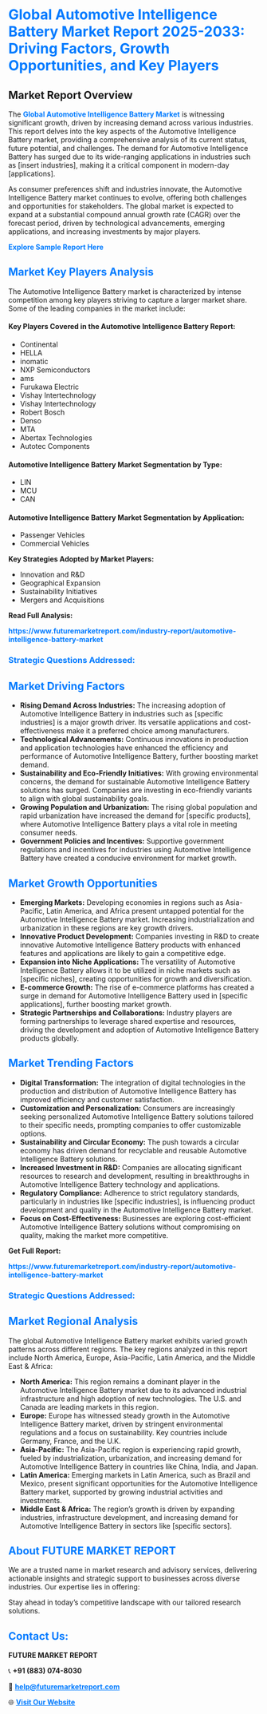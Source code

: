 <h1 style="color: #007BFF;">Global Automotive Intelligence Battery Market Report 2025-2033: Driving Factors, Growth Opportunities, and Key Players</h1>

<section id="overview">
<h2>Market Report Overview</h2>
<p>The <a href="https://www.futuremarketreport.com/industry-report/automotive-intelligence-battery-market" style="color: #007BFF; text-decoration: none;"><strong>Global Automotive Intelligence Battery Market</strong></a> is witnessing significant growth, driven by increasing demand across various industries. This report delves into the key aspects of the Automotive Intelligence Battery market, providing a comprehensive analysis of its current status, future potential, and challenges. The demand for Automotive Intelligence Battery has surged due to its wide-ranging applications in industries such as [insert industries], making it a critical component in modern-day [applications].</p>
<p>As consumer preferences shift and industries innovate, the Automotive Intelligence Battery market continues to evolve, offering both challenges and opportunities for stakeholders. The global market is expected to expand at a substantial compound annual growth rate (CAGR) over the forecast period, driven by technological advancements, emerging applications, and increasing investments by major players.</p>
</section>

<section id="overview">
<p><a href="https://www.futuremarketreport.com/request-sample/reportId=98115" style="color: #007BFF; text-decoration: none;"><strong>Explore Sample Report Here</strong></a></p>
</section>

<section id="key-players">
<h2 style="color: #007BFF;">Market Key Players Analysis</h2>
<p>The Automotive Intelligence Battery market is characterized by intense competition among key players striving to capture a larger market share. Some of the leading companies in the market include:</p>
<h4>Key Players Covered in the Automotive Intelligence Battery Report:</h4>
<ul><li>Continental</li><li>HELLA</li><li>inomatic</li><li>NXP Semiconductors</li><li>ams</li><li>Furukawa Electric</li><li>Vishay Intertechnology</li><li>Vishay Intertechnology</li><li>Robert Bosch</li><li>Denso</li><li>MTA</li><li>Abertax Technologies</li><li>Autotec Components</li></ul>
<h4>Automotive Intelligence Battery Market Segmentation by Type:</h4>
<ul><li>LIN</li><li>MCU</li><li>CAN</li></ul>

<h4>Automotive Intelligence Battery Market Segmentation by Application:</h4>
<ul><li>Passenger Vehicles</li><li>Commercial Vehicles</li></ul>
<p><strong>Key Strategies Adopted by Market Players:</strong></p>
<ul>
<li>Innovation and R&D</li>
<li>Geographical Expansion</li>
<li>Sustainability Initiatives</li>
<li>Mergers and Acquisitions</li>
</ul>
</section>

<section>
<p><strong>Read Full Analysis: </strong></p><a href="https://www.futuremarketreport.com/industry-report/automotive-intelligence-battery-market" style="color: #007BFF; text-decoration: none;"><strong>https://www.futuremarketreport.com/industry-report/automotive-intelligence-battery-market</strong></a>
<h3 style="color: #007BFF;">Strategic Questions Addressed:</h3>
</section>

<section id="driving-factors">
<h2 style="color: #007BFF;">Market Driving Factors</h2>
<ul>
<li><strong>Rising Demand Across Industries:</strong> The increasing adoption of Automotive Intelligence Battery in industries such as [specific industries] is a major growth driver. Its versatile applications and cost-effectiveness make it a preferred choice among manufacturers.</li>
<li><strong>Technological Advancements:</strong> Continuous innovations in production and application technologies have enhanced the efficiency and performance of Automotive Intelligence Battery, further boosting market demand.</li>
<li><strong>Sustainability and Eco-Friendly Initiatives:</strong> With growing environmental concerns, the demand for sustainable Automotive Intelligence Battery solutions has surged. Companies are investing in eco-friendly variants to align with global sustainability goals.</li>
<li><strong>Growing Population and Urbanization:</strong> The rising global population and rapid urbanization have increased the demand for [specific products], where Automotive Intelligence Battery plays a vital role in meeting consumer needs.</li>
<li><strong>Government Policies and Incentives:</strong> Supportive government regulations and incentives for industries using Automotive Intelligence Battery have created a conducive environment for market growth.</li>
</ul>
</section>

<section id="growth-opportunities">
<h2 style="color: #007BFF;">Market Growth Opportunities</h2>
<ul>
<li><strong>Emerging Markets:</strong> Developing economies in regions such as Asia-Pacific, Latin America, and Africa present untapped potential for the Automotive Intelligence Battery market. Increasing industrialization and urbanization in these regions are key growth drivers.</li>
<li><strong>Innovative Product Development:</strong> Companies investing in R&D to create innovative Automotive Intelligence Battery products with enhanced features and applications are likely to gain a competitive edge.</li>
<li><strong>Expansion into Niche Applications:</strong> The versatility of Automotive Intelligence Battery allows it to be utilized in niche markets such as [specific niches], creating opportunities for growth and diversification.</li>
<li><strong>E-commerce Growth:</strong> The rise of e-commerce platforms has created a surge in demand for Automotive Intelligence Battery used in [specific applications], further boosting market growth.</li>
<li><strong>Strategic Partnerships and Collaborations:</strong> Industry players are forming partnerships to leverage shared expertise and resources, driving the development and adoption of Automotive Intelligence Battery products globally.</li>
</ul>
</section>

<section id="trending-factors">
<h2 style="color: #007BFF;">Market Trending Factors</h2>
<ul>
<li><strong>Digital Transformation:</strong> The integration of digital technologies in the production and distribution of Automotive Intelligence Battery has improved efficiency and customer satisfaction.</li>
<li><strong>Customization and Personalization:</strong> Consumers are increasingly seeking personalized Automotive Intelligence Battery solutions tailored to their specific needs, prompting companies to offer customizable options.</li>
<li><strong>Sustainability and Circular Economy:</strong> The push towards a circular economy has driven demand for recyclable and reusable Automotive Intelligence Battery solutions.</li>
<li><strong>Increased Investment in R&D:</strong> Companies are allocating significant resources to research and development, resulting in breakthroughs in Automotive Intelligence Battery technology and applications.</li>
<li><strong>Regulatory Compliance:</strong> Adherence to strict regulatory standards, particularly in industries like [specific industries], is influencing product development and quality in the Automotive Intelligence Battery market.</li>
<li><strong>Focus on Cost-Effectiveness:</strong> Businesses are exploring cost-efficient Automotive Intelligence Battery solutions without compromising on quality, making the market more competitive.</li>
</ul>
</section>

<section>
<p><strong>Get Full Report: </strong></p><a href="https://www.futuremarketreport.com/industry-report/automotive-intelligence-battery-market" style="color: #007BFF; text-decoration: none;"><strong>https://www.futuremarketreport.com/industry-report/automotive-intelligence-battery-market</strong></a>
<h3 style="color: #007BFF;">Strategic Questions Addressed:</h3>
</section>


<section id="regional-analysis">
<h2 style="color: #007BFF;">Market Regional Analysis</h2>
<p>The global Automotive Intelligence Battery market exhibits varied growth patterns across different regions. The key regions analyzed in this report include North America, Europe, Asia-Pacific, Latin America, and the Middle East & Africa:</p>
<ul>
<li><strong>North America:</strong> This region remains a dominant player in the Automotive Intelligence Battery market due to its advanced industrial infrastructure and high adoption of new technologies. The U.S. and Canada are leading markets in this region.</li>
<li><strong>Europe:</strong> Europe has witnessed steady growth in the Automotive Intelligence Battery market, driven by stringent environmental regulations and a focus on sustainability. Key countries include Germany, France, and the U.K.</li>
<li><strong>Asia-Pacific:</strong> The Asia-Pacific region is experiencing rapid growth, fueled by industrialization, urbanization, and increasing demand for Automotive Intelligence Battery in countries like China, India, and Japan.</li>
<li><strong>Latin America:</strong> Emerging markets in Latin America, such as Brazil and Mexico, present significant opportunities for the Automotive Intelligence Battery market, supported by growing industrial activities and investments.</li>
<li><strong>Middle East & Africa:</strong> The region’s growth is driven by expanding industries, infrastructure development, and increasing demand for Automotive Intelligence Battery in sectors like [specific sectors].</li>
</ul>
</section>

<footer>
<h2 style="color: #007BFF;">About FUTURE MARKET REPORT</h2>
<p>We are a trusted name in market research and advisory services, delivering actionable insights and strategic support to businesses across diverse industries. Our expertise lies in offering:</p>

<p>Stay ahead in today’s competitive landscape with our tailored research solutions.</p>

<h2 style="color: #007BFF;">Contact Us:</h2>
<p><strong>FUTURE MARKET REPORT</strong></p>
<p>📞 <strong>+91 (883) 074-8030</strong></p>
<p>📧 <strong><a href="mailto:help@futuremarketreport.com" style="color: #007BFF;">help@futuremarketreport.com</a></strong></p>
<p>🌐 <strong><a href="https://www.futuremarketreport.com/" style="color: #007BFF;">Visit Our Website</a></strong></p>
</footer>